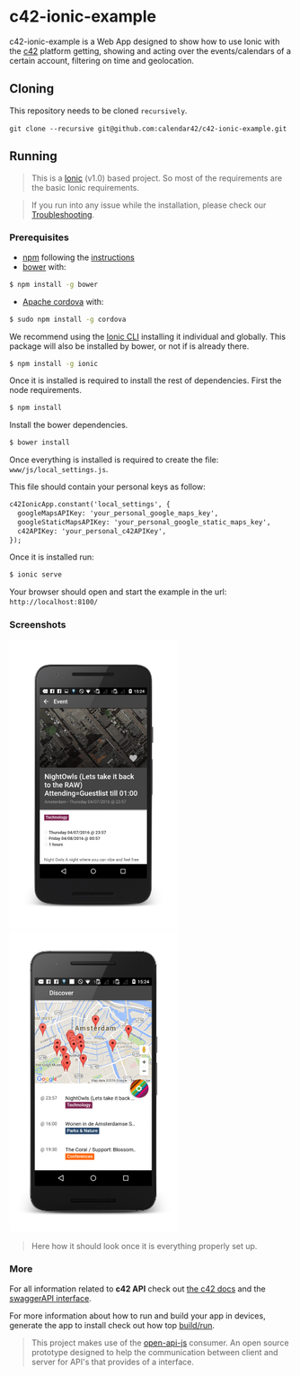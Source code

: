 c42-ionic-example
=====================

c42-ionic-example is a Web App designed to show how to use Ionic with the [c42](http://site.calendar42.com/) platform getting, showing and acting over the events/calendars of a certain account, filtering on time and geolocation.

## Cloning

This repository needs to be cloned `recursively`.

`git clone --recursive git@github.com:calendar42/c42-ionic-example.git`

## Running

> This is a [Ionic](http://ionicframework.com/) (v1.0) based project. So most of the requirements are the basic Ionic requirements.

> If you run into any issue while the installation, please check our [Troubleshooting](https://github.com/calendar42/c42-ionic-example/tree/master/troubleshooting.md).

### Prerequisites

* [npm](https://www.npmjs.com/) following the [instructions](https://docs.npmjs.com/getting-started/what-is-npm)
* [bower](http://bower.io/) with:
```bash
$ npm install -g bower
```
* [Apache cordova](https://cordova.apache.org/) with:
```bash
$ sudo npm install -g cordova
```

We recommend using the [Ionic CLI](https://github.com/driftyco/ionic-cli) installing it individual and globally. This package will also be installed by bower, or not if is already there.

```bash
$ npm install -g ionic
```

Once it is installed is required to install the rest of dependencies. First the node requirements.

```bash
$ npm install
```

Install the bower dependencies.

```bash
$ bower install
```

Once everything is installed is required to create the file: `www/js/local_settings.js`.

This file should contain your personal keys as follow:
```
c42IonicApp.constant('local_settings', {
  googleMapsAPIKey: 'your_personal_google_maps_key',
  googleStaticMapsAPIKey: 'your_personal_google_static_maps_key',
  c42APIKey: 'your_personal_c42APIKey',
});

```

Once it is installed run:

```bash
$ ionic serve
```

Your browser should open and start the example in the url: `http://localhost:8100/`

### Screenshots

<img src="screenshots/Screenshot_2.png" width="300">
<img src="screenshots/Screenshot_1.png" width="300">

> Here how it should look once it is everything properly set up.

### More

For all information related to **c42 API** check out [the c42 docs](http://docs.calendar42.com/) and the [swaggerAPI interface](https://dev02.calendar42.com/app/django/api/docs/).

For more information about how to run and build your app in devices, generate the app to install check out how top [build/run](https://github.com/driftyco/ionic-cli#building-your-app).

> This project makes use of the [open-api-js](https://github.com/comlaterra/open-api-js) consumer. An open source prototype designed to help the communication between client and server for API's that provides of a interface.
